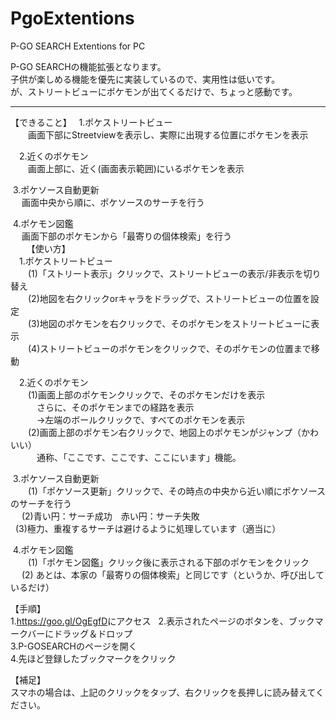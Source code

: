 # PgoExtentions
P-GO SEARCH Extentions for PC

P-GO SEARCHの機能拡張となります。  
子供が楽しめる機能を優先に実装しているので、実用性は低いです。  
が、ストリートビューにポケモンが出てくるだけで、ちょっと感動です。  
___
【できること】  
  1.ポケストリートビュー  
　　画面下部にStreetviewを表示し、実際に出現する位置にポケモンを表示  
  
　2.近くのポケモン  
　　画面上部に、近く(画面表示範囲)にいるポケモンを表示  
  
  3.ポケソース自動更新  
  　画面中央から順に、ポケソースのサーチを行う  
   
  4.ポケモン図鑑  
  　画面下部のポケモンから「最寄りの個体検索」を行う  
   　
【使い方】  
　1.ポケストリートビュー  
　　(1)「ストリート表示」クリックで、ストリートビューの表示/非表示を切り替え  
　　(2)地図を右クリックorキャラをドラッグで、ストリートビューの位置を設定  
　　(3)地図のポケモンを右クリックで、そのポケモンをストリートビューに表示  
　　(4)ストリートビューのポケモンをクリックで、そのポケモンの位置まで移動  

　2.近くのポケモン  
　　(1)画面上部のポケモンクリックで、そのポケモンだけを表示  
　　　さらに、そのポケモンまでの経路を表示  
　　　→左端のボールクリックで、すべてのポケモンを表示  
　　(2)画面上部のポケモン右クリックで、地図上のポケモンがジャンプ（かわいい）  
　　　通称、「ここです、ここです、ここにいます」機能。　  
   
  3.ポケソース自動更新  
　　(1)「ポケソース更新」クリックで、その時点の中央から近い順にポケソースのサーチを行う  
  　(2)青い円：サーチ成功　赤い円：サーチ失敗  
    (3)極力、重複するサーチは避けるように処理しています（適当に）   
    
  4.ポケモン図鑑  
　　(1)「ポケモン図鑑」クリック後に表示される下部のポケモンをクリック  
  　(2) あとは、本家の「最寄りの個体検索」と同じです（というか、呼び出しているだけ）  

【手順】  
1.<https://goo.gl/OgEgfD>にアクセス  
2.表示されたページのボタンを、ブックマークバーにドラッグ＆ドロップ  
3.P-GOSEARCHのページを開く  
4.先ほど登録したブックマークをクリック  

【補足】  
スマホの場合は、上記のクリックをタップ、右クリックを長押しに読み替えてください。  

